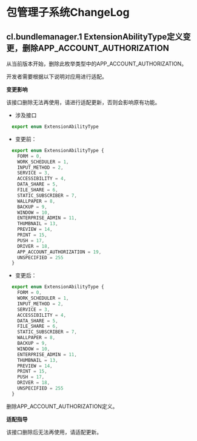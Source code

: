 # 包管理子系统ChangeLog
## cl.bundlemanager.1 ExtensionAbilityType定义变更，删除APP_ACCOUNT_AUTHORIZATION

从当前版本开始，删除此枚举类型中的APP_ACCOUNT_AUTHORIZATION。

开发者需要根据以下说明对应用进行适配。

**变更影响**

该接口删除无法再使用，请进行适配更新，否则会影响原有功能。

- 涉及接口

```js
  export enum ExtensionAbilityType
```

- 变更前：

```js
  export enum ExtensionAbilityType {
    FORM = 0,
    WORK_SCHEDULER = 1,
    INPUT_METHOD = 2,
    SERVICE = 3,
    ACCESSIBILITY = 4,
    DATA_SHARE = 5,
    FILE_SHARE = 6,
    STATIC_SUBSCRIBER = 7,
    WALLPAPER = 8,
    BACKUP = 9,
    WINDOW = 10,
    ENTERPRISE_ADMIN = 11,
    THUMBNAIL = 13,
    PREVIEW = 14,
    PRINT = 15,
    PUSH = 17,
    DRIVER = 18,
    APP_ACCOUNT_AUTHORIZATION = 19,
    UNSPECIFIED = 255
  }
```

- 变更后：
```js
  export enum ExtensionAbilityType {
    FORM = 0,
    WORK_SCHEDULER = 1,
    INPUT_METHOD = 2,
    SERVICE = 3,
    ACCESSIBILITY = 4,
    DATA_SHARE = 5,
    FILE_SHARE = 6,
    STATIC_SUBSCRIBER = 7,
    WALLPAPER = 8,
    BACKUP = 9,
    WINDOW = 10,
    ENTERPRISE_ADMIN = 11,
    THUMBNAIL = 13,
    PREVIEW = 14,
    PRINT = 15,
    PUSH = 17,
    DRIVER = 18,
    UNSPECIFIED = 255
  }
```
删除APP_ACCOUNT_AUTHORIZATION定义。


**适配指导**

该接口删除后无法再使用，请适配更新。